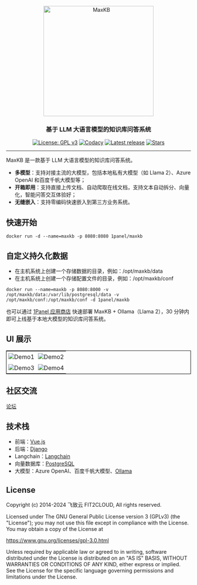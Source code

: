 <p align="center"><img src= "https://github.com/1Panel-dev/maxkb/assets/52996290/c0694996-0eed-40d8-b369-322bf2a380bf" alt="MaxKB" width="300" /></p>
<h3 align="center">基于 LLM 大语言模型的知识库问答系统</h3>
<p align="center">
  <a href="https://www.gnu.org/licenses/old-licenses/gpl-3.0"><img src="https://img.shields.io/github/license/1Panel-dev/maxkb?color=%231890FF" alt="License: GPL v3"></a>
  <a href="https://app.codacy.com/gh/1Panel-dev/maxkb?utm_source=github.com&utm_medium=referral&utm_content=1Panel-dev/maxkb&utm_campaign=Badge_Grade_Dashboard"><img src="https://app.codacy.com/project/badge/Grade/da67574fd82b473992781d1386b937ef" alt="Codacy"></a>
  <a href="https://github.com/1Panel-dev/maxkb/releases/latest"><img src="https://img.shields.io/github/v/release/1Panel-dev/maxkb" alt="Latest release"></a>
  <a href="https://github.com/1Panel-dev/maxkb"><img src="https://img.shields.io/github/stars/1Panel-dev/maxkb?color=%231890FF&style=flat-square" alt="Stars"></a>    
</p>
<hr/>

MaxKB 是一款基于 LLM 大语言模型的知识库问答系统。   

- **多模型**：支持对接主流的大模型，包括本地私有大模型（如 Llama 2）、Azure OpenAI 和百度千帆大模型等；
- **开箱即用**：支持直接上传文档、自动爬取在线文档，支持文本自动拆分、向量化，智能问答交互体验好；
- **无缝嵌入**：支持零编码快速嵌入到第三方业务系统。

## 快速开始

```
docker run -d --name=maxkb -p 8080:8080 1panel/maxkb
```
## 自定义持久化数据

- 在主机系统上创建一个存储数据的目录，例如：/opt/maxkb/data
- 在主机系统上创建一个存储配置文件的目录，例如：/opt/maxkb/conf
```
docker run --name=maxkb -p 8080:8000 -v /opt/maxkb/data:/var/lib/postgresql/data -v /opt/maxkb/conf:/opt/maxkb/conf -d 1panel/maxkb
```
也可以通过 [1Panel 应用商店](https://apps.fit2cloud.com/1panel) 快速部署 MaxKB + Ollama（Llama 2），30 分钟内即可上线基于本地大模型的知识库问答系统。



## UI 展示
<table style="border-collapse: collapse; border: 1px solid black;">
  <tr>
    <td style="padding: 5px;background-color:#fff;"><img src= "https://github.com/1Panel-dev/MaxKB/assets/80892890/2b893a25-ae46-48da-b6a1-61d23015565e" alt="Demo1"   /></td>
    <td style="padding: 5px;background-color:#fff;"><img src= "https://github.com/1Panel-dev/MaxKB/assets/80892890/3e50e7ff-cdc4-4a37-b430-d84975f11d4e" alt="Demo2"   /></td>
  </tr>
  <tr>
    <td style="padding: 5px;background-color:#fff;"><img src= "https://github.com/1Panel-dev/MaxKB/assets/80892890/dfdcc03f-ef36-4f75-bb82-797c0f9da1ad" alt="Demo3"   /></td>
    <td style="padding: 5px;background-color:#fff;"><img src= "https://github.com/1Panel-dev/MaxKB/assets/80892890/884a9db1-3f93-4013-bc8f-a3f0dbcfeb2f" alt="Demo4"   /></td>
  </tr>
</table>

## 社区交流

[论坛](https://bbs.fit2cloud.com/c/mk/11)


## 技术栈

-   前端：[Vue.js](https://cn.vuejs.org/)
-   后端：[Django](https://www.djangoproject.com/)
-   Langchain：[Langchain](https://www.langchain.com/)
-   向量数据库：[PostgreSQL](https://www.postgresql.org/)
-   大模型：Azure OpenAI、百度千帆大模型、[Ollama](https://github.com/ollama/ollama)

## License

Copyright (c) 2014-2024 飞致云 FIT2CLOUD, All rights reserved.

Licensed under The GNU General Public License version 3 (GPLv3)  (the "License"); you may not use this file except in compliance with the License. You may obtain a copy of the License at

<https://www.gnu.org/licenses/gpl-3.0.html>

Unless required by applicable law or agreed to in writing, software distributed under the License is distributed on an "AS IS" BASIS, WITHOUT WARRANTIES OR CONDITIONS OF ANY KIND, either express or implied. See the License for the specific language governing permissions and limitations under the License.
